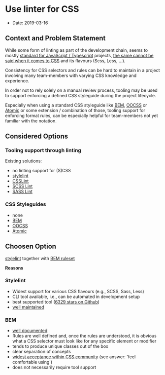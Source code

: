 # Use linter for CSS

* Date: 2019-03-16

## Context and Problem Statement

While some form of linting as part of the development chain, seems to mostly [standard for JavaScript / Typescript](https://ashleynolan.co.uk/blog/frontend-tooling-survey-2018-results#js-linters) projects, [the same cannot be said when it comes to CSS](https://ashleynolan.co.uk/blog/frontend-tooling-survey-2018-results#css-linting) and its flavours (Scss, Less, ...).

Consistency for CSS selectors and rules can be hard to maintain in a project involving many team-members with varying CSS knowledge and experience.

In order not to rely solely on a manual review process, tooling may be used to support enforcing a defined CSS styleguide during the project lifecycle.

Especially when using a standard CSS styleguide like [BEM](http://getbem.com/introduction/), [OOCSS](http://oocss.org/) or [Atomic](https://github.com/nemophrost/atomic-css) or some extension / combination of those, tooling support for enforcing format rules, can be especially helpful for team-members not yet familiar with the notation.

## Considered Options

### Tooling support through linting

Existing solutions:
* no linting support for (S)CSS
* [stylelint](https://github.com/stylelint/stylelint)
* [CSSLint](https://github.com/CSSLint/csslint)
* [SCSS Lint](https://github.com/brigade/scss-lint)
* [SASS Lint](https://github.com/sasstools/sass-lint)

### CSS Styleguides
* none
* [BEM](http://getbem.com/introduction/)
* [OOCSS](http://oocss.org/)
* [Atomic](https://github.com/nemophrost/atomic-css)

## Choosen Option

[stylelint](https://github.com/stylelint/stylelint) together with [BEM ruleset](https://github.com/simonsmith/stylelint-selector-bem-pattern)

**Reasons**

### Stylelint

* Widest support for various CSS flavours (e.g., SCSS, Sass, Less)
* CLI tool available, i.e., can be automated in development setup
* best supported tool ([6329 stars on Github](https://github.com/stylelint/stylelint))
* [well maintained](https://github.com/stylelint/stylelint/graphs/contributors)

### BEM

* [well documented](http://getbem.com/)
* Rules are well defined and, once the rules are understood, it is obvious what a CSS selector must look like for any specific element or modifier
* tends to produce unique classes out of the box
* clear separation of concepts
* [widest acceptance within CSS community](https://ashleynolan.co.uk/blog/frontend-tooling-survey-2018-results#css-naming) (see answer: 'feel comfortable using')
* does not necessarily require tool support
